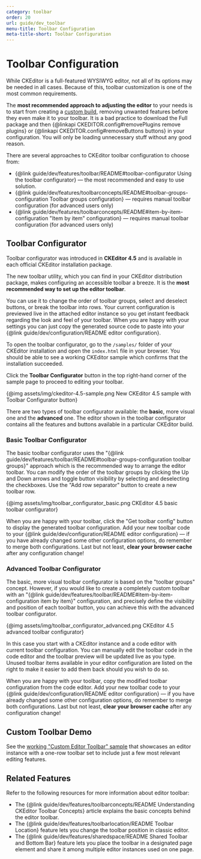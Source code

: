 ```yaml
---
category: toolbar
order: 20
url: guide/dev_toolbar
menu-title: Toolbar Configuration
meta-title-short: Toolbar Configuration
---
```

<!--
Copyright (c) 2003-2018, CKSource - Frederico Knabben. All rights reserved.
For licensing, see LICENSE.md.
-->

# Toolbar Configuration

While CKEditor is a full-featured WYSIWYG editor, not all of its options
may be needed in all cases. Because of this, toolbar customization is
one of the most common requirements.

<info-box hint=""> The <strong>most recommended approach to adjusting the editor</strong> to your needs is to start from creating a <a href="https://ckeditor.com/cke4/builder">custom build</a>, removing unwanted features before they even make it to your toolbar. It is a bad practice to download the Full package and then {@linkapi CKEDITOR.config#removePlugins remove plugins} or {@linkapi CKEDITOR.config#removeButtons buttons} in your configuration. You will only be loading unnecessary stuff without any good reason.
</info-box>

There are several approaches to CKEditor toolbar configuration to choose from:

 * {@link guide/dev/features/toolbar/README#toolbar-configurator Using the toolbar configurator} &mdash; the most recommended and easy to use solution.
 * {@link guide/dev/features/toolbarconcepts/README#toolbar-groups-configuration Toolbar groups configuration} &mdash; requires manual toolbar configuration (for advanced users only)
 * {@link guide/dev/features/toolbarconcepts/README#item-by-item-configuration "Item by item" configuration} &mdash; requires manual toolbar configuration (for advanced users only)

## Toolbar Configurator

<info-box info=""> Toolbar configurator was introduced in <strong>CKEditor 4.5</strong> and is available in each official CKEditor installation package.
</info-box>

The new toolbar utility, which you can find in your CKEditor distribution package, makes configuring an accessible toolbar a breeze.
It is the **most recommended way to set up the editor toolbar**.

You can use it to change the order of toolbar groups, select and deselect buttons, or break the toolbar into rows. Your current configuration is previewed live in the attached editor instance so you get instant feedback regarding the look and feel of your toolbar. When you are happy with your settings you can just copy the generated source code to paste into your {@link guide/dev/configuration/README editor configuration}.

To open the toolbar configurator, go to the `/samples/` folder of your CKEditor installation and open the `index.html` file in your browser. You should be able to see a working CKEditor sample which confirms that the installation succeeded.

Click the **Toolbar Configurator** button in the top right-hand corner of the sample page to proceed to editing your toolbar.

{@img assets/img/ckeditor-4.5-sample.png New CKEditor 4.5 sample with Toolbar Configurator button}

There are two types of toolbar configurator available: the **basic**, more visual one and the **advanced** one. The editor shown in the toolbar configurator contains all the features and buttons available in a particular CKEditor build.

### Basic Toolbar Configurator

The basic toolbar configurator uses the "{@link guide/dev/features/toolbar/README#toolbar-groups-configuration toolbar groups}" approach which is the recommended way to arrange the editor toolbar. You can modify the order of the toolbar groups by clicking the Up and Down arrows and toggle button visibility by selecting and deselecting the checkboxes. Use the "Add row separator" button to create a new toolbar row.

{@img assets/img/toolbar_configurator_basic.png CKEditor 4.5 basic toolbar configurator}

When you are happy with your toolbar, click the "Get toolbar config" button to display the generated toolbar configuration. Add your new toolbar code to your {@link guide/dev/configuration/README editor configuration} &mdash; if you have already changed some other configuration options, do remember to merge both configurations. Last but not least, **clear your browser cache** after any configuration change!

### Advanced Toolbar Configurator

The basic, more visual toolbar configurator is based on the "toolbar groups" concept. However, if you would like to create a completely custom toolbar with an "{@link guide/dev/features/toolbar/README#item-by-item-configuration item by item}" configuration, and precisely define the visibility and position of each toolbar button, you can achieve this with the advanced toolbar configurator.

{@img assets/img/toolbar_configurator_advanced.png CKEditor 4.5 advanced toolbar configurator}

In this case you start with a CKEditor instance and a code editor with current toolbar configuration. You can manually edit the toolbar code in the code editor and the toolbar preview will be updated live as you type. Unused toolbar items available in your editor configuration are listed on the right to make it easier to add them back should you wish to do so.

When you are happy with your toolbar, copy the modified toolbar configuration from the code editor. Add your new toolbar code to your {@link guide/dev/configuration/README editor configuration} &mdash; if you have already changed some other configuration options, do remember to merge both configurations. Last but not least, **clear your browser cache** after any configuration change!

## Custom Toolbar Demo

See the [working "Custom Editor Toolbar" sample](https://sdk.ckeditor.com/samples/toolbar.html) that showcases an editor instance with a one-row toolbar set to include just a few most relevant editing features.

## Related Features

Refer to the following resources for more information about editor toolbar:

 * The {@link guide/dev/features/toolbarconcepts/README Understanding CKEditor Toolbar Concepts} article explains the basic concepts behind the editor toolbar.
 * The {@link guide/dev/features/toolbarlocation/README Toolbar Location} feature lets you change the toolbar position in classic editor.
 * The {@link guide/dev/features/sharedspace/README Shared Toolbar and Bottom Bar} feature lets you place the toolbar in a designated page element and share it among multiple editor instances used on one page.
